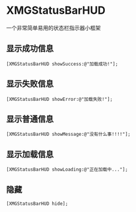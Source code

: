 # XMGStatusBarHUD
一个非常简单易用的状态栏指示器小框架

## 显示成功信息
```objc
[XMGStatusBarHUD showSuccess:@"加载成功!"];
```

## 显示失败信息
```objc
[XMGStatusBarHUD showError:@"加载失败!"];
```

## 显示普通信息
```objc
[XMGStatusBarHUD showMessage:@"没有什么事!!!!"];
```

## 显示加载信息
```objc
[XMGStatusBarHUD showLoading:@"正在加载中..."];
```

## 隐藏
```objc
[XMGStatusBarHUD hide];
```
